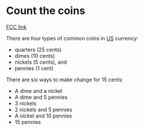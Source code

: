 # Count the coins

[FCC link](https://www.freecodecamp.org/learn/coding-interview-prep/rosetta-code/count-the-coins)

There are four types of common coins in
[US](https://en.wikipedia.org/wiki/United_States) currency:

- quarters (25 cents)
- dimes (10 cents)
- nickels (5 cents), and
- pennies (1 cent)

There are six ways to make change for 15 cents:

- A dime and a nickel
- A dime and 5 pennies
- 3 nickels
- 2 nickels and 5 pennies
- A nickel and 10 pennies
- 15 pennies
